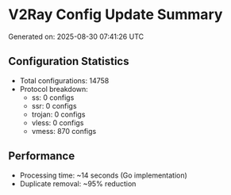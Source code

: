 # V2Ray Config Update Summary
Generated on: 2025-08-30 07:41:26 UTC

## Configuration Statistics
- Total configurations: 14758
- Protocol breakdown:
  - ss: 0 configs
  - ssr: 0 configs
  - trojan: 0 configs
  - vless: 0 configs
  - vmess: 870 configs

## Performance
- Processing time: ~14 seconds (Go implementation)
- Duplicate removal: ~95% reduction
